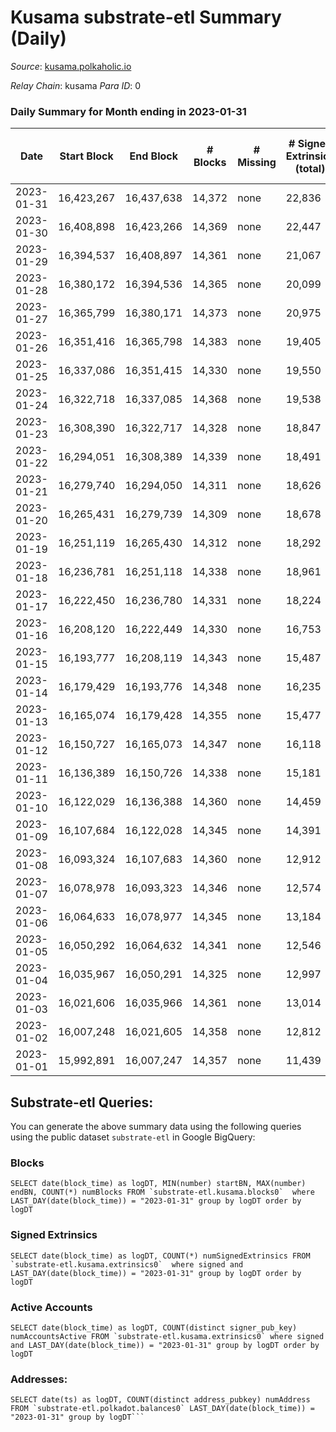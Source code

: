 # Kusama substrate-etl Summary (Daily)

_Source_: [kusama.polkaholic.io](https://kusama.polkaholic.io)

*Relay Chain*: kusama
*Para ID*: 0



### Daily Summary for Month ending in 2023-01-31


| Date | Start Block | End Block | # Blocks | # Missing | # Signed Extrinsics (total) | # Active Accounts | # Addresses with Balances | # Events | # Transfers | # XCM Transfers In | # XCM Transfers Out |
| ---- | ----------- | --------- | -------- | --------- | --------------------------- | ----------------- | ------------------------- | -------- | ----------- | ------------------ | ------------------- |
| 2023-01-31 | 16,423,267 | 16,437,638 | 14,372 | none  | 22,836 | 1,371 | 282,168 | 820,264 | 1,191 ($3,314,087) | 123 ($135,790) | 96 ($6,695,256) |
| 2023-01-30 | 16,408,898 | 16,423,266 | 14,369 | none  | 22,447 | 1,102 | 282,093 | 838,489 | 998 ($2,452,855) | 138 ($204,472) | 133 ($90,204.48) |
| 2023-01-29 | 16,394,537 | 16,408,897 | 14,361 | none  | 21,067 | 1,449 | 282,024 | 804,947 | 1,071 ($1,276,980) | 135 ($112,409) | 136 ($128,556) |
| 2023-01-28 | 16,380,172 | 16,394,536 | 14,365 | none  | 20,099 | 1,063 | 281,949 | 803,742 | 1,050 ($2,213,694) | 134 ($315,589) | 111 ($916,155) |
| 2023-01-27 | 16,365,799 | 16,380,171 | 14,373 | none  | 20,975 | 1,198 | 281,881 | 834,268 | 1,118 ($2,171,563) | 113 ($62,536.38) | 149 ($63,164.91) |
| 2023-01-26 | 16,351,416 | 16,365,798 | 14,383 | none  | 19,405 | 1,164 | 281,911 | 777,603 | 1,099 ($1,627,817) | 119 ($43,730.86) | 153 ($1,020,930) |
| 2023-01-25 | 16,337,086 | 16,351,415 | 14,330 | none  | 19,550 | 1,347 | 281,866 | 800,937 | 1,464 ($2,443,042) | 144 ($37,323.13) | 137 ($100,719) |
| 2023-01-24 | 16,322,718 | 16,337,085 | 14,368 | none  | 19,538 | 1,404 | 281,815 | 827,164 | 8,574 ($4,889,373) | 138 ($76,381.14) | 182 ($153,745) |
| 2023-01-23 | 16,308,390 | 16,322,717 | 14,328 | none  | 18,847 | 1,195 | 281,739 | 817,126 | 1,294 ($6,286,691) | 159 ($124,164) | 156 ($194,004) |
| 2023-01-22 | 16,294,051 | 16,308,389 | 14,339 | none  | 18,491 | 1,176 | 281,717 | 803,640 | 1,157 ($2,299,558) | 99 ($331,721) | 112 ($75,701.23) |
| 2023-01-21 | 16,279,740 | 16,294,050 | 14,311 | none  | 18,626 | 1,248 | 281,671 | 811,031 | 1,450 ($3,940,020) | 120 ($193,025) | 122 ($219,948) |
| 2023-01-20 | 16,265,431 | 16,279,739 | 14,309 | none  | 18,678 | 1,478 | 281,599 | 801,488 | 1,872 ($5,043,973) | 159 ($360,864) | 221 ($357,267) |
| 2023-01-19 | 16,251,119 | 16,265,430 | 14,312 | none  | 18,292 | 1,284 | 281,531 | 828,374 | 1,325 ($3,784,808) | 142 ($145,204) | 158 ($91,649.83) |
| 2023-01-18 | 16,236,781 | 16,251,118 | 14,338 | none  | 18,961 | 1,530 | 281,494 | 792,386 | 1,779 ($10,614,883) | 238 ($299,040) | 237 ($264,234) |
| 2023-01-17 | 16,222,450 | 16,236,780 | 14,331 | none  | 18,224 | 1,582 | 281,440 | 795,403 | 1,892 ($7,365,954) | 221 ($373,241) | 176 ($322,351) |
| 2023-01-16 | 16,208,120 | 16,222,449 | 14,330 | none  | 16,753 | 1,279 | 281,374 | 811,856 | 1,594 ($22,843,233) | 124 ($223,304) | 104 ($53,736.72) |
| 2023-01-15 | 16,193,777 | 16,208,119 | 14,343 | none  | 15,487 | 1,065 | 281,403 | 782,203 | 1,465 ($5,049,883) | 128 ($48,487.27) | 111 ($39,058.89) |
| 2023-01-14 | 16,179,429 | 16,193,776 | 14,348 | none  | 16,235 | 1,611 | 281,299 | 805,490 | 2,008 ($4,000,662) | 184 ($300,453) | 148 ($83,281.56) |
| 2023-01-13 | 16,165,074 | 16,179,428 | 14,355 | none  | 15,477 | 1,287 | 281,362 | 813,069 | 1,379 ($1,654,256) | 122 ($87,599.29) | 137 ($71,295.65) |
| 2023-01-12 | 16,150,727 | 16,165,073 | 14,347 | none  | 16,118 | 1,340 | 281,427 | 801,323 | 1,318 ($1,567,885) | 139 ($93,873.91) | 135 ($76,296.89) |
| 2023-01-11 | 16,136,389 | 16,150,726 | 14,338 | none  | 15,181 | 1,329 | 281,388 | 790,658 | 1,464 ($1,032,778) | 121 ($42,438.11) | 111 ($51,957.26) |
| 2023-01-10 | 16,122,029 | 16,136,388 | 14,360 | none  | 14,459 | 1,260 | 281,338 | 799,560 | 1,113 ($1,923,158) | 111 ($125,260) | 106 ($67,275.30) |
| 2023-01-09 | 16,107,684 | 16,122,028 | 14,345 | none  | 14,391 | 1,287 | 281,307 | 805,992 | 1,399 ($2,170,638) | 133 ($126,166) | 118 ($115,127) |
| 2023-01-08 | 16,093,324 | 16,107,683 | 14,360 | none  | 12,912 | 937 | 281,245 | 768,589 | 1,207 ($2,091,909) | 109 ($47,808.23) | 92 ($45,762.70) |
| 2023-01-07 | 16,078,978 | 16,093,323 | 14,346 | none  | 12,574 | 979 | 281,177 | 768,140 | 1,138 ($1,704,436) | 86 ($35,503.06) | 116 ($98,195.02) |
| 2023-01-06 | 16,064,633 | 16,078,977 | 14,345 | none  | 13,184 | 1,099 | 281,138 | 812,599 | 1,392 ($8,465,650) | 119 ($45,059.02) | 112 ($73,625.29) |
| 2023-01-05 | 16,050,292 | 16,064,632 | 14,341 | none  | 12,546 | 1,192 | 281,034 | 782,619 | 1,020 ($1,822,919) | 103 ($82,942.33) | 101 ($70,103.61) |
| 2023-01-04 | 16,035,967 | 16,050,291 | 14,325 | none  | 12,997 | 1,348 | 280,978 | 776,391 | 1,215 ($2,666,893) | 150 ($208,604) | 120 ($86,713.86) |
| 2023-01-03 | 16,021,606 | 16,035,966 | 14,361 | none  | 13,014 | 1,178 | 280,919 | 809,643 | 1,053 ($2,320,001) | 101 ($56,788.54) | 92 ($63,132.59) |
| 2023-01-02 | 16,007,248 | 16,021,605 | 14,358 | none  | 12,812 | 1,273 | 280,875 | 791,885 | 1,711 ($7,914,935) | 113 ($63,049.74) | 137 ($73,253.54) |
| 2023-01-01 | 15,992,891 | 16,007,247 | 14,357 | none  | 11,439 | 969 | 280,804 | 759,996 | 1,239 ($1,775,016) | 126 ($75,972.60) | 147 ($80,794.32) |

## Substrate-etl Queries:
You can generate the above summary data using the following queries using the public dataset `substrate-etl` in Google BigQuery:


### Blocks
```
SELECT date(block_time) as logDT, MIN(number) startBN, MAX(number) endBN, COUNT(*) numBlocks FROM `substrate-etl.kusama.blocks0`  where LAST_DAY(date(block_time)) = "2023-01-31" group by logDT order by logDT
```


### Signed Extrinsics
```
SELECT date(block_time) as logDT, COUNT(*) numSignedExtrinsics FROM `substrate-etl.kusama.extrinsics0`  where signed and LAST_DAY(date(block_time)) = "2023-01-31" group by logDT order by logDT
```


### Active Accounts
```
SELECT date(block_time) as logDT, COUNT(distinct signer_pub_key) numAccountsActive FROM `substrate-etl.kusama.extrinsics0` where signed and LAST_DAY(date(block_time)) = "2023-01-31" group by logDT order by logDT
```


### Addresses:
```
SELECT date(ts) as logDT, COUNT(distinct address_pubkey) numAddress FROM `substrate-etl.polkadot.balances0` LAST_DAY(date(block_time)) = "2023-01-31" group by logDT```

